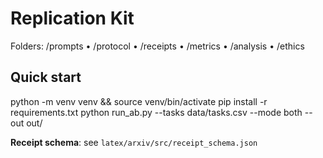 # Replication Kit
Folders: /prompts • /protocol • /receipts • /metrics • /analysis • /ethics

## Quick start
python -m venv venv && source venv/bin/activate
pip install -r requirements.txt
python run_ab.py --tasks data/tasks.csv --mode both --out out/

**Receipt schema**: see `latex/arxiv/src/receipt_schema.json`
